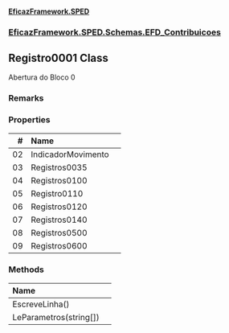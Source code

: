 #### [EficazFramework.SPED](EficazFrameworkSPED.md 'EficazFramework SPED')
### [EficazFramework.SPED.Schemas.EFD_Contribuicoes](EficazFramework.SPED.Schemas.EFD_Contribuicoes.md 'EficazFramework.SPED.Schemas.EFD_Contribuicoes')

## Registro0001 Class

Abertura do Bloco 0

### Remarks
### Properties

| # | Name | |
| ---: | :--- | :--- |
| 02 | IndicadorMovimento |  |
| 03 | Registros0035 |  |
| 04 | Registros0100 |  |
| 05 | Registro0110 |  |
| 06 | Registros0120 |  |
| 07 | Registros0140 |  |
| 08 | Registros0500 |  |
| 09 | Registros0600 |  |
### Methods

| Name | |
| :--- | :--- |
| EscreveLinha() |  |
| LeParametros(string[]) |  |
